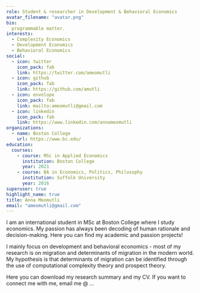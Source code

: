 ```yaml
---
role: Student & researcher in Development & Behavioral Economics
avatar_filename: "avatar.png"
bio: 
  programmable matter.
interests:
  - Complexity Economics
  - Development Economics
  - Behavioral Economics
social:
  - icon: twitter
    icon_pack: fab
    link: https://twitter.com/ameomutli
  - icon: github
    icon_pack: fab
    link: https://github.com/amutli
  - icon: envelope
    icon_pack: fab
    link: mailto:ameomutli@gmail.com
  - icon: linkedin
    icon_pack: fab
    link: https://www.linkedin.com/annameomutli
organizations:
  - name: Boston College
    url: https://www.bc.edu/
education:
  courses:
    - course: MSc in Applied Economics
      institution: Boston College
      year: 2021
    - course: BA in Economics, Politics, Philosophy
      institution: Suffolk University
      year: 2016
superuser: true
highlight_name: true
title: Anna Meomutli
email: "ameomutli@gmail.com"
---
```

I am an international student in MSc at Boston College where I study economics. My passion has always been decoding of human rationale and decision-making. Here you can find my academic and passion projects! 

I mainly focus on development and behavioral economics - most of my research is on migration and determinants of migration in the modern world. My hypothesis is that determinants of migration can be identified through the use of computational complexity theory and prospect theory.

Here you can download my research summary and my CV. If you want to connect me with me, email me @ ...


